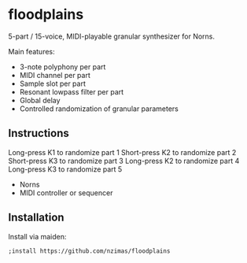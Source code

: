 # floodplains

5-part / 15-voice, MIDI-playable granular synthesizer for Norns.

Main features:

 - 3-note polyphony per part
 - MIDI channel per part
 - Sample slot per part
 - Resonant lowpass filter per part
 - Global delay
 - Controlled randomization of granular parameters

## Instructions

Long-press K1 to randomize part 1
Short-press K2 to randomize part 2
Short-press K3 to randomize part 3
Long-press K2 to randomize part 4
Long-press K3 to randomize part 5

 - Norns
 - MIDI controller or sequencer

## Installation

Install via maiden:
```
;install https://github.com/nzimas/floodplains
```

